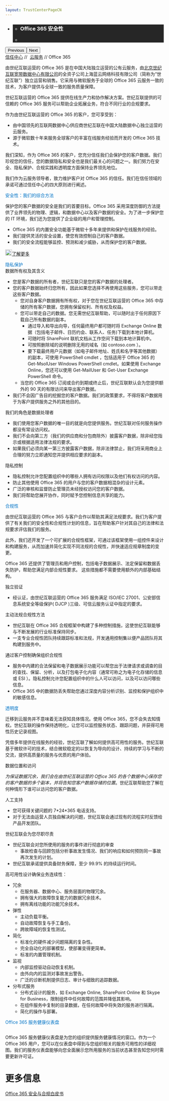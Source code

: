 ```yaml
---
layout: TrustCenterPageCN
---
```

<div class="row-fluid">
   <div class="span">
      <div>
         <div id="HeroWrapper" data-cols="1" data-view1="1" data-view2="1" data-view3="1" data-view4="1" class="row-fluid wider hero grid-container">
            <div class="span bp0-col-1-1 bp1-col-1-1 bp2-col-1-1 bp3-col-1-1">
               <div bi:type="slideshow" class="slideshow slideshow-hero hero" xmlns:bi="urn:schemas-microsoft-com:mscom:bi">
                  <ul bi:type="list" class="slides">
                     <li id="slide-1" bi:index="0" selectBi="">
                        <div class="heroitem light-foreground" bi:type="heroitem">
                           <div class="media" bi:parenttitle="t1">
                              <a href="" bi:track="False" bi:titleflag="t1" bi:index="0">
                                 <div data-picture="" data-alt="You are in control of your data" data-disable-swap-below="">
                                    <div data-src="https://c.s-microsoft.com/en-us/CMSImages/MS_TrustCenter_Privacy_Header.jpg?version=dc9c5b9b-c334-7922-892a-15c2cd65053d"></div>
                                    <noscript></noscript>
                                 </div>
                              </a>
                           </div>
                           <div class="text" bi:type="cta">
                              <div class="text-container">
                                 <div class="box" style="background: rgba(0,0,0,.85); color: #FFFFFF;">
                                    <ul bi:type="list" class="headerCaption subpageHeaderCaption">
                                       <li class="box-title">
                                          <h3 class="box-title" bi:type="title" bi:title="t1" style="color: #FFFFFF;">Office 365 安全性</h3>
                                       </li>
                                       <li class="box-actions box-description"><a target="_self" class="mscom-link" href=""></a></li>
                                    </ul>
                                 </div>
                              </div>
                           </div>
                        </div>
                     </li>
                  </ul>
                  <div class="navigation international" bi:track="false">
                     <div class="grid-container settop" data-title-text="Go To Slide "></div>
                  </div>
                  <div class="prev-next" bi:track="false"><button class="prev"><span class="icon-left" aria-hidden="true"></span><span class="screen-reader-text">Previous</span></button><button class="next"><span class="icon-right" aria-hidden="true"></span><span class="screen-reader-text">Next</span></button></div>
                  <div id="play-pause" class="play-pause" style="display:none">
                     <div class="pause"><button id="pauseButton" class="pause_button"><span class="icon-pause" aria-hidden="true"></span><span class="screen-reader-text">Pause</span></button></div>
                     <div class="play"><button id="playButton" class="play_button"><span class="icon-play" aria-hidden="true"></span><span class="screen-reader-text">Play</span></button></div>
                  </div>
               </div>
            </div>
         </div>
         <div id="BreadcrumbWrapper" data-cols="1" data-view1="1" data-view2="1" data-view3="1" data-view4="1" class="row-fluid grid-container mscom-grid-container breadcrumbs">
            <div class="span bp0-col-1-1 bp1-col-1-1 bp2-col-1-1 bp3-col-1-1"><a target="_self" class="mscom-link" href="../default-cn.html">信任中心</a> // 
               <a target="_self" class="mscom-link" href="../cloudservices/default-cn.html">云服务</a> // Office 365
            </div>
         </div>
         <div id="ContentWrapper" data-cols="2" data-view1="1" data-view2="2" data-view3="2" data-view4="2" class="row-fluid subpageBody">
                <div class="span bp0-col-1-1 bp2-col-2-1 bp3-col-2-1 bp1-col-2-2">
                    <p>由世纪互联运营的 Office 365 是在中国大陆独立运营的公有云服务，由<a target="_self" class="mscom-link" href="http://www.ch.21vianet.com/">北京世纪互联宽带数据中心有限公司</a>的全资子公司上海蓝云网络科技有限公司（简称为“世纪互联”）独立运营和销售。它采用与微软服务于全球的 Office 365 云服务一致的技术，为客户提供与全球一致的服务质量保障。</p>
                    <p>世纪互联运营的 Office 365 提供在线生产力和协作解决方案。世纪互联提供的可信赖的 Office 365 服务可以帮助企业拓展业务，符合不同行业的合规要求。</p>
                    <p>作为由世纪互联运营的 Office 365 的客户，您可享受到：</p>
                    <ul>
                        <li>由中国领先的互联网数据中心供应商世纪互联在中国大陆数据中心独立运营的云服务。</li>
                        <li>源于微软数十年来服务全球客户的丰富在线服务经验而开发的 Office 365 技术。</li>
                    </ul>
                    <p>我们深知，作为 Office 365 的客户，您充分信任我们会保护您的客户数据。我们珍视您的信任，您的数据隐私和安全也是我们最关心的问题之一。我们努力在安全、隐私保护、合规实践和透明度方面保持业界领先地位。</p>
                    <p>我们作为云服务领导者，致力维护客户对 Office 365 的信任。我们在信任领域的承诺可通过信任中心的四大原则进行阐述。</p>
                    <label style="color:rgb(0,115,198)">安全性：我们的综合方法</label>
                    <p>保护您的客户数据的安全是我们的首要目标。Office 365 采用深度防御的方法提供了业界领先的物理、逻辑，和数据中心以及客户数据的安全。为了进一步保护您的 IT 环境，我们还为您提供了企业级的用户和管理控制。</p>
                    <ul>
                        <li>Office 365 的内置安全功能基于微软十多年来提供和保护在线服务的经验。</li>
                        <li>我们提供灵活的安全设置，使您有效控制自己的客户数据。</li>
                        <li>我们的安全流程能够监控、预测和减少威胁，从而保护您的客户数据。</li>
                    </ul>
                    <p><a target="_self" class="mscom-link withArrow" href="../../security/office365security-cn.html"><img src="https://c.s-microsoft.com/en-us/CMSImages/Arrow-nobg.png?version=4af37876-de78-d419-6f89-7890a74d4158" class="mscom-image" alt="Arrow | Navigate To Compliance" title="Learn more" width="21" height="19" />了解更多</a></p>
                    <label style="color:rgb(0,115,198)">隐私保护</label></br>
                    <label class="subhead">数据所有权及其含义</label>
                    <ul>
                        <li>您是客户数据的所有者，世纪互联只是您的客户数据的处理者。</li>
                        <li>您的客户数据始终归您所有，因此如果您选择不再使用这些服务，您可以带走这些客户数据。
                            <ul type="circle">
                                <li>您对自身客户数据拥有所有权，对于您在世纪互联运营的 Office 365 中存储的所有客户数据，您拥有保留权利、所有权及权益。</li>
                                <li>您可以带走自己的数据。您无需世纪互联帮助，可以随时出于任何原因下载自己所有数据的副本。
                                    <ul>
                                        <li>通过导入和导出向导，任何最终用户都可随时将 Exchange Online 数据（包括电子邮件、日历约会、联系人、任务)下载到本地计算机。</li>
                                        <li>可随时将 SharePoint 联机文档从工作空间下载到本地计算机中。</li>
                                        <li>可按照删除域的说明删除无用的域名（如 contoso.com ）。</li>
                                        <li>要下载最终用户元数据（如电子邮件地址、姓氏和名字等其他数据）的副本，可使用 PowerShell cmdlet ，包括适用于 Office 365 的 Get-MsolUser Windows PowerShell cmdlet。如果使用 Exchange Online，您还可以使用 Get-MailUser 和 Get-User Exchange PowerShell 命令。</li>
                                    </ul>
                                </li>
                                <li>当您的 Office 365 订阅或合约到期或终止后，世纪互联默认会为您提供额外的 90 天的有限访问来导出客户数据。</li>
                            </ul>
                        </li>
                        <li>我们不会因广告目的挖掘您的客户数据。我们的政策要求，不得将客户数据用于为客户提供服务之外的其他目的。</li>
                    </ul>
                    <label class="subhead">我们的角色是数据处理者</label>
                    <ul>
                       <li>我们使用您客户数据的唯一目的就是向您提供服务。世纪互联对任何服务操作都没有常设访问权。</li>
                       <li>我们不会向第三方（我们的供应商和分包商除外）披露客户数据，除非经您指示或根据适用法律法规的要求。</li>
                       <li>如果我们必须向某一第三方披露客户数据，除非法律禁止，我们将采用商业上合理的努力立即通知您并提供相应要求的副本。</li>
                    </ul>
                    <label class="subhead">隐私控制</label>
                    <ul>
                        <li>隐私控制允许您配置组织中的哪些人拥有访问权限以及他们有权访问的内容。</li>
                        <li>防止其他使用 Office 365 的用户与您的客户数据相混杂的设计元素。</li>
                        <li>广泛的审核和监督防止管理员未经授权访问您的客户数据。</li>
                        <li>我们将帮助您展开协作，同时赋予您控制信息共享的能力。</li>
                    </ul>
                    <label style="color:rgb(0,115,198)">合规性</label>
                    <p>由世纪互联运营的 Office 365 与客户合作以帮助其满足法规要求。我们为客户提供了有关我们的安全性和合规性计划的信息，旨在帮助客户针对其自己的法律和法规要求评估我们的服务。</p>
                    <p>此外，我们还开发了一个可扩展的合规性框架，可通过该框架使用一组控件来设计和构建服务，从而加速并简化实现不同法规的合规性，并快速适应规章制度的变更。</p>
                    <p>Office 365 还提供了管理员和用户控制，包括电子数据展示、法定保留和数据丢失防护，帮助您满足内部合规性要求。 这些措施都不需要使用额外的内部基础结构。</p>
                    <label class="subhead">独立验证</label>
                    <ul>
                        <li>经认证，由世纪互联运营的 Office 365 服务满足 ISO/IEC 27001、公安部信息系统安全等级保护( DJCP )三级、可信云服务认证中指定的要求。</li>
                    </ul>
                    <label class="subhead">主动法规合规性方法</label>
                    <ul>
                        <li>世纪互联在 Office 365 合规框架中构建了多种控制措施，这使世纪互联能够与不断发展的行业标准保持同步。</li>
                        <li>一支专业合规性团队持续跟踪标准和法规，开发通用控制集以便产品团队将其构建到服务中。</li>
                    </ul>
                    <label class="subhead">通过客户控制确保组织合规性</label>
                    <ul>
                        <li>服务中内建的合法保留和电子数据展示功能可以帮您出于法律请求或调查的目的查找、保留、分析，以及打包电子化内容（通常可称之为电子化存储的信息或 ESI ）。隐私控制允许您配置组织中的什么人可以访问，以及可以访问哪些信息。 </li>
                        <li>Office 365 中的数据防丢失帮助您通过深度内容分析识别、监控和保护组织中的敏感信息。</li>
                    </ul>
                    <label style="color:rgb(0,115,198)">透明度</label>
                    <p>迁移到云服务并不意味着无法获知具体情况。使用 Office 365，您不会失去知情权。世纪互联的操作保持透明化，让您可以监控服务状态、跟踪问题，并获得可用性历史记录视图。</p>
                    <p>凭借多年提供在线服务的经验，世纪互联了解如何提供高可用性的服务。世纪互联基于微软许可的技术，结合微软稳定的以恢复为导向的设计、持续的学习与不断的交流，提供高质量的服务与优质的用户体验。</p>
                    <label class="subhead">数据位置和访问</label>
                    <p><i class="color_red">为保证数据冗余，我们会在由世纪互联运营的 Office 365 的各个数据中心保存您的客户数据的多个副本，并将告知您客户数据存储的位置</i>。世纪互联帮助您了解在何种情形下谁可以访问您的客户数据。</p>
                    <label class="subhead">人工支持</label>
                    <ul>
                        <li>您可获得关键问题的 7*24*365 电话支持。</li>
                        <li>对于无法由运营人员独自解决的问题，世纪互联会通过现有的流程实时反馈给产品开发团队。</li>
                    </ul>
                    <label class="subhead">世纪互联会为您尽职尽责</label>
                    <ul>
                        <li>世纪互联会对您所使用的服务的事件进行彻底的审查
                            <ul type="circle">
                                <li>事故检查与回顾包括分析事故发生情况、我们的响应和如何预防同一事故再次发生的计划。</li>
                            </ul>
                        </li>
                        <li>世纪互联承诺提供具备财务保障，至少 99.9% 的持续运行时间。</li>
                    </ul>
                    <label class="subhead">高可用性设计确保业务连续性：</label>
                    <ul>
                        <li>冗余
                            <ul type="circle">
                                <li>在服务器、数据中心、服务层面的物理冗余。</li>
                                <li>拥有强大的故障恢复能力的数据冗余技术。</li>
                                <li>拥有离线功能的功能冗余技术。</li>
                            </ul>
                        </li>
                        <li>弹性
                            <ul type="circle">
                                <li>主动负载平衡。</li>
                                <li>自动故障恢复与手工备份。</li>
                                <li>跨故障域的恢复性测试。</li>
                            </ul>
                        </li>
                        <li>简化
                            <ul type="circle">
                                <li>标准化的硬件减少问题隔离的复杂性。</li>
                                <li>完全自动化的部署模型，使部署变得更简单。</li>
                                <li>标准的内置管理机制。</li>
                            </ul>
                        </li>
                        <li>监视
                            <ul type="circle">
                                <li>内部监控驱动自动恢复机制。</li>
                                <li>由外向内的监测对事故发出警告。</li>
                                <li>广泛的诊断机制提供日志、审计与细致的追踪数据。</li>
                            </ul>
                        </li>
                        <li>分布式服务
                            <ul type="circle">
                                <li>分布式设计的服务，如 Exchange Online, SharePoint Online 和 Skype for Business，限制组件中任何故障的范围并降低其影响。</li>
                                <li>在组件服务中复制的目录数据，在任何故障中将失效的服务进行隔离。</li>
                                <li>简化的操作与部署。</li>
                            </ul>
                        </li>
                    </ul>
                    <label class="subhead" style="color:rgb(0,115,198)">Office 365 服务健康仪表盘</label>
                   <p> <img src="../Images/CloudServices_ServiceStatus.png" alt=""></p>
                    <p>Office 365 服务健康仪表盘是为您的组织提供服务健康情况的窗口。作为一个 Office 365 用户，您可以在仪表盘中得到与您组织相关的服务可用性的详细视图。我们的服务仪表盘能够向您全面展示您所用服务的当前状态甚至告知您何时需要更新许可证。</p>
                </div>
                <div class="span bp0-col-1-1 bp2-col-2-1 bp3-col-2-1 bp1-col-2-2 bp0-clear bp1-clear">
                    <div id="SideBarWrapper" data-cols="1" data-view1="1" data-view2="1" data-view3="1" data-view4="1" class="row-fluid">
                        <div id="HelpfulInformation" class="span bp0-col-1-1 bp1-col-1-1 bp2-col-1-1 bp3-col-1-1">
                            <h1>更多信息</h1>
                           <label><a target="_self" class="mscom-link" href="#">Office 365 安全与合规白皮书</a></label><br/>
                        </div>
                    </div>
                </div>
            </div>
      </div>
   </div>
</div>
<div class="row-fluid" data-view4="1" data-view3="1" data-view2="1" data-view1="1" data-cols="1">
   <div class="span bp0-col-1-1 bp1-col-1-1 bp2-col-1-1 bp3-col-1-1"></div>
</div>
